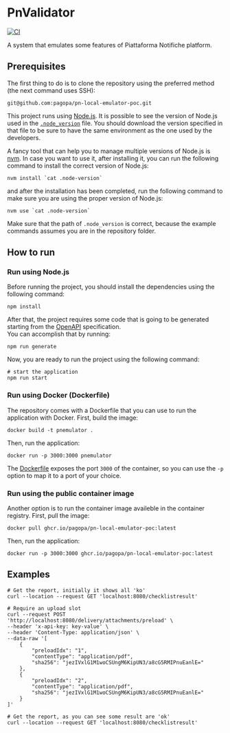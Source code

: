 # PnValidator 
[![CI](https://github.com/pagopa/pn-local-emulator-poc/actions/workflows/ci.yaml/badge.svg)](https://github.com/pagopa/pn-local-emulator-poc/actions/workflows/ci.yaml)

A system that emulates some features of Piattaforma Notifiche platform.

## Prerequisites
The first thing to do is to clone the repository using the preferred method (the next command uses SSH):

```shell
git@github.com:pagopa/pn-local-emulator-poc.git
```

This project runs using [Node.js](https://nodejs.org/en/). It is possible to see the version of Node.js used in the [`.node_version`](.node-version) file.
You should download the version specified in that file to be sure to have the same environment as the one used by the developers.

A fancy tool that can help you to manage multiple versions of Node.js is [nvm](https://github.com/nvm-sh/nvm).
In case you want to use it, after installing it, you can run the following command to install the correct version of Node.js:

```shell
nvm install `cat .node-version`
```
and after the installation has been completed, run the following command to make sure you are using the proper version of Node.js:

```shell
nvm use `cat .node-version`
```
Make sure that the path of `.node_version` is correct, because the example commands assumes you are in the repository folder.

## How to run

### Run using Node.js

Before running the project, you should install the dependencies using the following command:

```shell
npm install
```

After that, the project requires some code that is going to be generated starting from the [OpenAPI](./openapi/index.yaml) specification.  
You can accomplish that by running:

```shell
npm run generate
```

Now, you are ready to run the project using the following command:

```shell
# start the application
npm run start
```

### Run using Docker (Dockerfile)

The repository comes with a Dockerfile that you can use to run the application with Docker.
First, build the image:

```shell
docker build -t pnemulator .
```

Then, run the application:

```shell
docker run -p 3000:3000 pnemulator
```
The [Dockerfile](./Dockerfile) exposes the port `3000` of the container, so you can use the `-p` option to map it to a port of your choice.

### Run using the public container image

Another option is to run the container image availeble in the container registry.
First, pull the image:

```shell
docker pull ghcr.io/pagopa/pn-local-emulator-poc:latest
```

Then, run the application:

```shell
docker run -p 3000:3000 ghcr.io/pagopa/pn-local-emulator-poc:latest
```

## Examples

```shell
# Get the report, initially it shows all 'ko'
curl --location --request GET 'localhost:8080/checklistresult'

# Require an upload slot
curl --request POST 'http://localhost:8080/delivery/attachments/preload' \
--header 'x-api-key: key-value' \
--header 'Content-Type: application/json' \
--data-raw '[
    {
        "preloadIdx": "1",
        "contentType": "application/pdf",
        "sha256": "jezIVxlG1M1woCSUngM6KipUN3/a8cG5RMIPnuEanlE="
    },
    {
        "preloadIdx": "2",
        "contentType": "application/pdf",
        "sha256": "jezIVxlG1M1woCSUngM6KipUN3/a8cG5RMIPnuEanlE="
    }
]'

# Get the report, as you can see some result are 'ok'
curl --location --request GET 'localhost:8080/checklistresult'
```
